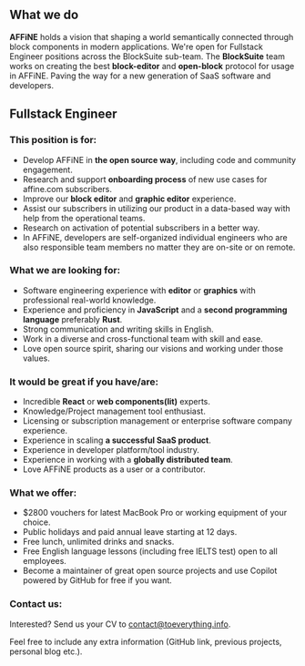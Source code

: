 ## What we do

**AFFiNE** holds a vision that shaping a world semantically connected through block components in modern applications.
We're open for Fullstack Engineer positions across the BlockSuite sub-team. The **BlockSuite** team works on creating the best **block-editor** and **open-block** protocol for usage in AFFiNE. Paving the way for a new generation of SaaS software and developers.

## Fullstack Engineer

### This position is for:

-   Develop AFFiNE in **the open source way**, including code and community engagement.
-   Research and support **onboarding process** of new use cases for affine.com subscribers.
-   Improve our **block editor** and **graphic editor** experience.
-   Assist our subscribers in utilizing our product in a data-based way with help from the operational teams.
-   Research on activation of potential subscribers in a better way.
-   In AFFiNE, developers are self-organized individual engineers who are also responsible team members no matter they are on-site or on remote.

### What we are looking for:

-   Software engineering experience with **editor** or **graphics** with professional real-world knowledge.
-   Experience and proficiency in **JavaScript** and a **second programming language** preferably **Rust**.
-   Strong communication and writing skills in English.
-   Work in a diverse and cross-functional team with skill and ease.
-   Love open source spirit, sharing our visions and working under those values.

### It would be great if you have/are:

-   Incredible **React** or **web components(lit)** experts.
-   Knowledge/Project management tool enthusiast.
-   Licensing or subscription management or enterprise software company experience.
-   Experience in scaling **a successful SaaS product**.
-   Experience in developer platform/tool industry.
-   Experience in working with a **globally distributed team**.
-   Love AFFiNE products as a user or a contributor.

### What we offer:

-   $2800 vouchers for latest MacBook Pro or working equipment of your choice.
-   Public holidays and paid annual leave starting at 12 days.
-   Free lunch, unlimited drinks and snacks.
-   Free English language lessons (including free IELTS test) open to all employees.
-   Become a maintainer of great open source projects and use Copilot powered by GitHub for free if you want.

### Contact us:

Interested? Send us your CV to [contact@toeverything.info](mailto:contact@toeverything.info).

Feel free to include any extra information (GitHub link, previous projects, personal blog etc.).
